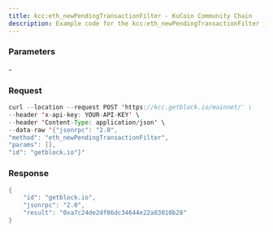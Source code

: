 ```yaml
---
title: kcc:eth_newPendingTransactionFilter - KuCoin Community Chain
description: Example code for the kcc:eth_newPendingTransactionFilter json-rpc method. Сomplete guide on how to use kcc:eth_newPendingTransactionFilter json-rpc in GetBlock.io Web3 documentation.
---
```


### Parameters


\-

### Request

``` java
curl --location --request POST 'https://kcc.getblock.io/mainnet/' \
--header 'x-api-key: YOUR-API-KEY' \
--header 'Content-Type: application/json' \
--data-raw '{"jsonrpc": "2.0",
"method": "eth_newPendingTransactionFilter",
"params": [],
"id": "getblock.io"}'
```

###  Response

``` java
{
    "id": "getblock.io",
    "jsonrpc": "2.0",
    "result": "0xa7c24de2df06dc34644e22a83010b28"
}
```

